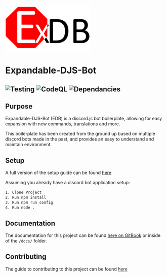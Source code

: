 ![logo](/assets/logo_269x150.png)
# Expandable-DJS-Bot
## ![Testing](https://github.com/AngelNull/expandable-djs-bot/workflows/Testing/badge.svg) ![CodeQL](https://github.com/AngelNull/expandable-djs-bot/workflows/CodeQL/badge.svg) ![Dependancies](https://status.david-dm.org/gh/AngelNull/expandable-djs-bot.svg)
## Purpose
Expandable-DJS-Bot (EDB) is a discord.js bot boilerplate, allowing for easy expansion with new commands, translations and more. 

This boilerplate has been created from the ground up based on multiple discord bots made in the past, and provides an easy to understand and maintain environment.

## Setup
A full version of the setup guide can be found [here](https://angelnull.gitbook.io/edb/installation/getting-setup)

Assuming you already have a discord bot application setup:
```
1. Clone Project
2. Run npm install
3. Run npm run config 
4. Run node .
````
## Documentation
The documentation for this project can be found [here on GitBook](https://docs.foxgirls.cc/edb) or inside of the `/docs/` folder. 

## Contributing
The guide to contributing to this project can be found [here](https://docs.foxgirls.cc/edb/contributing-guide)
